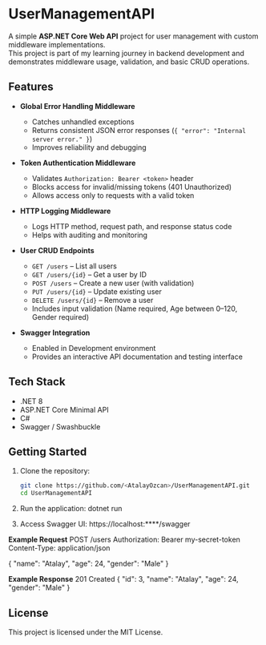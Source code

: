 # UserManagementAPI

A simple **ASP.NET Core Web API** project for user management with custom middleware implementations.  
This project is part of my learning journey in backend development and demonstrates middleware usage, validation, and basic CRUD operations.

## Features

- **Global Error Handling Middleware**
  - Catches unhandled exceptions
  - Returns consistent JSON error responses (`{ "error": "Internal server error." }`)
  - Improves reliability and debugging

- **Token Authentication Middleware**
  - Validates `Authorization: Bearer <token>` header
  - Blocks access for invalid/missing tokens (401 Unauthorized)
  - Allows access only to requests with a valid token

- **HTTP Logging Middleware**
  - Logs HTTP method, request path, and response status code
  - Helps with auditing and monitoring

- **User CRUD Endpoints**
  - `GET /users` – List all users
  - `GET /users/{id}` – Get a user by ID
  - `POST /users` – Create a new user (with validation)
  - `PUT /users/{id}` – Update existing user
  - `DELETE /users/{id}` – Remove a user
  - Includes input validation (Name required, Age between 0–120, Gender required)

- **Swagger Integration**
  - Enabled in Development environment
  - Provides an interactive API documentation and testing interface

## Tech Stack

- .NET 8
- ASP.NET Core Minimal API
- C#
- Swagger / Swashbuckle

## Getting Started

1. Clone the repository:
   ```bash
   git clone https://github.com/<AtalayOzcan>/UserManagementAPI.git
   cd UserManagementAPI
   
2. Run the application:
dotnet run

3. Access Swagger UI:
https://localhost:****/swagger

**Example Request**
POST /users
Authorization: Bearer my-secret-token
Content-Type: application/json

{
  "name": "Atalay",
  "age": 24,
  "gender": "Male"
}

**Example Response**
201 Created
{
  "id": 3,
  "name": "Atalay",
  "age": 24,
  "gender": "Male"
}

## License
This project is licensed under the MIT License.
